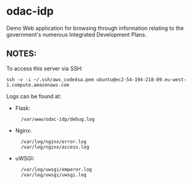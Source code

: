 odac-idp
========

Demo Web application for browsing through information relating to the government's numerous Integrated Development Plans.


NOTES:
------
To access this server via SSH:

    ssh -v -i ~/.ssh/aws_code4sa.pem ubuntu@ec2-54-194-218-89.eu-west-1.compute.amazonaws.com

Logs can be found at:

* Flask:

        /var/www/odac-idp/debug.log

* Nginx:

        /var/log/nginx/error.log
        /var/log/nginx/access.log

* uWSGI:

        /var/log/uwsgi/emperor.log
        /var/log/uwsgi/uwsgi.log